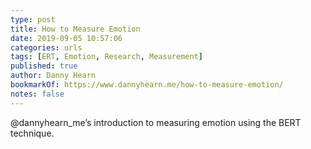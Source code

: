 ```yaml
---
type: post
title: How to Measure Emotion
date: 2019-09-05 10:57:06
categories: urls
tags: [ERT, Emotion, Research, Measurement]
published: true
author: Danny Hearn
bookmarkOf: https://www.dannyhearn.me/how-to-measure-emotion/
notes: false
---
```


@dannyhearn_me’s introduction to measuring emotion using the BERT technique.